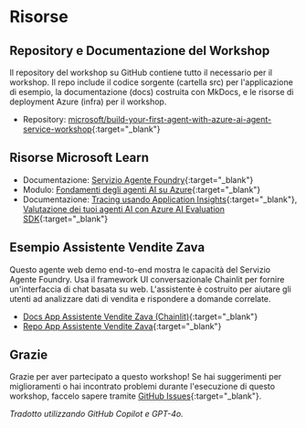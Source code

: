# Risorse

## Repository e Documentazione del Workshop

Il repository del workshop su GitHub contiene tutto il necessario per il workshop. Il repo include il codice sorgente (cartella src) per l'applicazione di esempio, la documentazione (docs) costruita con MkDocs, e le risorse di deployment Azure (infra) per il workshop.

* Repository: [microsoft/build-your-first-agent-with-azure-ai-agent-service-workshop](https://github.com/microsoft/build-your-first-agent-with-azure-ai-agent-service-workshop){:target="_blank"}

## Risorse Microsoft Learn

* Documentazione: [Servizio Agente Foundry](https://learn.microsoft.com/azure/ai-services/agents/){:target="_blank"}
* Modulo: [Fondamenti degli agenti AI su Azure](https://learn.microsoft.com/training/modules/ai-agent-fundamentals/){:target="_blank"}
* Documentazione: [Tracing usando Application Insights](https://learn.microsoft.com/azure/ai-services/agents/concepts/tracing){:target="_blank"}, [Valutazione dei tuoi agenti AI con Azure AI Evaluation SDK](https://learn.microsoft.com/azure/ai-foundry/how-to/develop/agent-evaluate-sdk){:target="_blank"}

## Esempio Assistente Vendite Zava

Questo agente web demo end-to-end mostra le capacità del Servizio Agente Foundry. Usa il framework UI conversazionale Chainlit per fornire un'interfaccia di chat basata su web. L'assistente è costruito per aiutare gli utenti ad analizzare dati di vendita e rispondere a domande correlate.

* [Docs App Assistente Vendite Zava (Chainlit)](https://azure-samples.github.io/Zava-sales-azure-openai-assistants-api/){:target="_blank"}
* [Repo App Assistente Vendite Zava](https://github.com/Azure-Samples/Zava-sales-azure-openai-assistants-api){:target="_blank"}

## Grazie

Grazie per aver partecipato a questo workshop! Se hai suggerimenti per miglioramenti o hai incontrato problemi durante l'esecuzione di questo workshop, faccelo sapere tramite [GitHub Issues](https://github.com/microsoft/build-your-first-agent-with-azure-ai-agent-service-workshop/issues){:target="_blank"}.

*Tradotto utilizzando GitHub Copilot e GPT-4o.*

